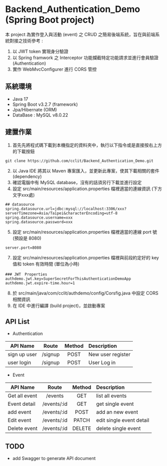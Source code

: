 # Backend_Authentication_Demo (Spring Boot project)
本 project 為實作登入與活動 (event) 之 CRUD 之簡易後端系統，旨在與前端系統對接之技術參考 :
1. 以 JWT token 實現身分驗證
2. 以 Spring framwork 之 Interceptor 功能攔截特定功能請求並進行會員驗證 (Authentication)
3. 實作 WebMvcConfigurer 進行 CORS 管控

## 系統環境
- Java 17
- Spring Boot v3.2.7 (framework)
- Jpa/Hibernate (ORM)
- DataBase : MySQL v8.0.22

## 建置作業
1. 首先先將程式碼下載到本機指定的資料夾中，執行以下指令或是直接按右上方的下載按鈕

```
git clone https://github.com/cclit/Backend_Authentication_Demo.git
```
2. 以 Java IDE 將其以 Maven 專案匯入，並更新此專案，使其下載相關的套件 (dependency)
3. 確認電腦中有 MySQL database，沒有的話須另行下載並進行設定
4. 設定 src/main/resources/application.properties 檔裡適當的連線資訊 (下方文字xxx處)

```
## datasource
spring.datasource.url=jdbc:mysql://localhost:3306/xxx?serverTimezone=Asia/Taipei&characterEncoding=utf-8
spring.datasource.username=xxx
spring.datasource.password=xxx
```
5. 設定 src/main/resources/application.properties 檔裡適當的連線 port 號 (預設是 8080)

```
server.port=8080
```

7. 設定 src/main/resources/application.properties 檔裡與前段約定好的 key 值和 token 有效時間 (單位為小時)

```
### JWT　Properties 
authdemo.jwt.key=SuperSecretForThisAuthenticationDemoApp
authdemo.jwt.expire-time.hour=1
```

8. 於 src/main/java/com/cclit/authdemo/config/Corsfig.java 中設定 CORS 相關資訊
9. 在 IDE 中進行編譯 (build project)，並啟動專案


## API List
- Authentication

| API Name   | Route     | Method    | Description      |
|------------|:---------:|:---------:|:-----------------|
|sign up user| /signup   | POST      | New user register|
|user login  | /signup   | POST      | User Log in      |

- Event

| API Name   | Route        | Method | Description      |
|-------------|:-----------:|:------:|:-----------------|
|Get all event| /events     | GET    | list all events  |
|Event detail | /events/:id | GET    | get single event |
|add event    | /events/:id | POST   | add an new event |
|Edit event   | /events/:id | PATCH  | edit single event detail |
|Delete event | /events/:id | DELETE | delete single event |

## TODO
* add Swagger to generate API document

